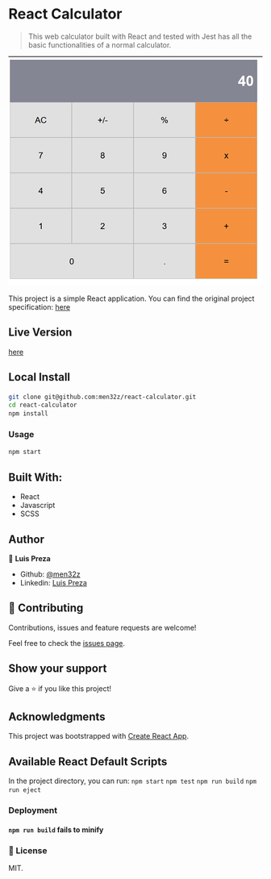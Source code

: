 # React Calculator

> This web calculator built with React and tested with Jest has all the basic functionalities of a normal calculator.

 ![Screenshot](https://raw.githubusercontent.com/men32z/react-calculator/development/docs/aaaaaa.png)

This project is a simple React application. 
You can find the original project specification: [here](https://github.com/microverseinc/project-react-calculator)


## Live Version

[here](https://men32z-react-calculator.herokuapp.com/)

## Local Install

```sh
git clone git@github.com:men32z/react-calculator.git
cd react-calculator
npm install
```

### Usage

```sh
npm start
```

## Built With:

- React
- Javascript
- SCSS

## Author

👤 **Luis Preza**

- Github: [@men32z](https://github.com/men32z)
- Linkedin: [Luis Preza](https://www.linkedin.com/in/men32z/)

## 🤝 Contributing

Contributions, issues and feature requests are welcome!

Feel free to check the [issues page](https://github.com/men32z/react-calculator/issues).

## Show your support

Give a ⭐️ if you like this project!

## Acknowledgments


This project was bootstrapped with [Create React App](https://github.com/facebook/create-react-app).

## Available React Default Scripts

In the project directory, you can run:
`npm start`
`npm test`
`npm run build`
`npm run eject`

### Deployment

#### `npm run build` fails to minify




### 📝 License

MIT.

